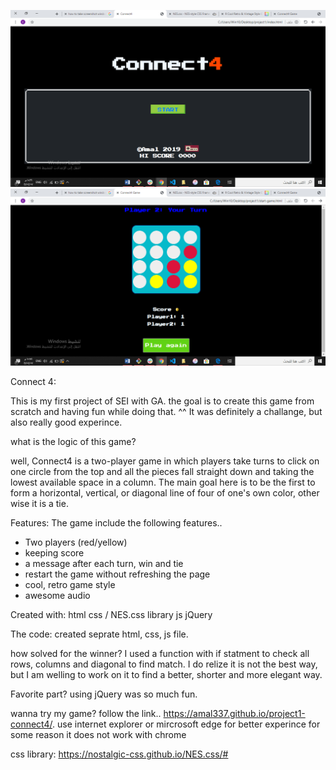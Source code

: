 

![](images/theme.png)
![](images/thegame.png)

Connect 4:

This is my first project of SEI with GA. 
the goal is to create this game from scratch and having fun while doing that. ^^
It was definitely a challange, but also really good experince.

what is the logic of this game?

well, Connect4 is a two-player game in which  players take turns to click on one circle  from the top and all the pieces fall straight down and taking the lowest available space in a column. The main goal here is to be the first to form a horizontal, vertical, or diagonal line of four of one's own color, other wise it is a tie.


Features:
The game include the following features..
- Two players (red/yellow)
- keeping score
- a message after each turn, win and tie
- restart the game without refreshing the page
- cool, retro game style
- awesome audio 

Created with:
html
css / NES.css library
js
jQuery

The code:
created seprate html, css, js file.

how solved for the winner?
I used a function with if statment to check all rows, columns and diagonal to find match. I do relize it is not the best way, but I am welling to work on it to find a better, shorter and more elegant way.

Favorite part?
using jQuery was so much fun. 

wanna try my game? follow the link..
https://amal337.github.io/project1-connect4/. 
use internet explorer or mircrosoft edge for better experince
for some reason it does not work with chrome 


css library:
https://nostalgic-css.github.io/NES.css/#
